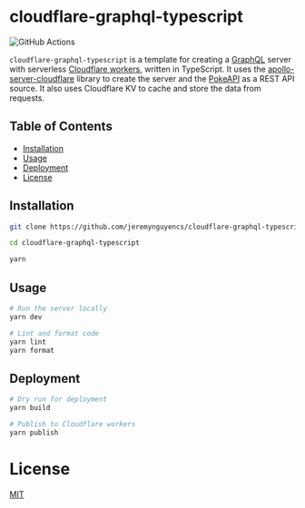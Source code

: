 # cloudflare-graphql-typescript

![GitHub Actions](https://github.com/jeremynguyencs/cloudflare-graphql-typescript/actions/workflows/main.yml/badge.svg)

`cloudflare-graphql-typescript` is a template for creating a [GraphQL](https://graphql.org) server with serverless [Cloudflare workers](https://workers.cloudflare.com/), written in TypeScript. It uses the [apollo-server-cloudflare](https://www.npmjs.com/package/apollo-server-cloudflare) library to create the server and the [PokeAPI](https://pokeapi.co/) as a REST API source. It also uses Cloudflare KV to cache and store the data from requests.

## Table of Contents

- [Installation](#installation)
- [Usage](#usage)
- [Deployment](#deployment)
- [License](#license)

## Installation

```bash
git clone https://github.com/jeremynguyencs/cloudflare-graphql-typescript.git

cd cloudflare-graphql-typescript

yarn
```

## Usage

```bash
# Run the server locally
yarn dev

# Lint and format code
yarn lint
yarn format
```

## Deployment

```bash
# Dry run for deployment
yarn build

# Publish to Cloudflare workers
yarn publish
```

# License

[MIT](https://choosealicense.com/licenses/mit/)
